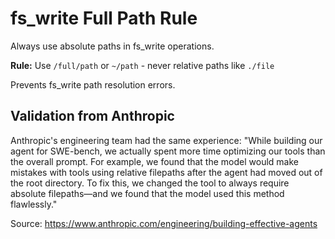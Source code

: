 # fs_write Full Path Rule

Always use absolute paths in fs_write operations.

**Rule:** Use `/full/path` or `~/path` - never relative paths like `./file`

Prevents fs_write path resolution errors.

## Validation from Anthropic

Anthropic's engineering team had the same experience: "While building our agent for SWE-bench, we actually spent more time optimizing our tools than the overall prompt. For example, we found that the model would make mistakes with tools using relative filepaths after the agent had moved out of the root directory. To fix this, we changed the tool to always require absolute filepaths—and we found that the model used this method flawlessly."

Source: https://www.anthropic.com/engineering/building-effective-agents
